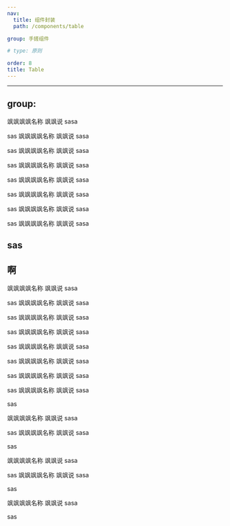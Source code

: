 ```yaml
---
nav:
  title: 组件封装
  path: /components/table

group: 手搓组件

# type: 原则

order: 8
title: Table
---
```


---
group:
---
 
  飒飒飒飒名称
  飒飒说
  sasa

  sas
   飒飒飒飒名称
  飒飒说
  sasa

  sas
   飒飒飒飒名称
  飒飒说
  sasa

  sas
   飒飒飒飒名称
  飒飒说
  sasa

  sas
   飒飒飒飒名称
  飒飒说
  sasa

  sas
   飒飒飒飒名称
  飒飒说
  sasa

  sas
   飒飒飒飒名称
  飒飒说
  sasa

  sas
   飒飒飒飒名称
  飒飒说
  sasa

  sas
---
啊
---

 飒飒飒飒名称
  飒飒说
  sasa

  sas
   飒飒飒飒名称
  飒飒说
  sasa

  sas
   飒飒飒飒名称
  飒飒说
  sasa

  sas
   飒飒飒飒名称
  飒飒说
  sasa

  sas
   飒飒飒飒名称
  飒飒说
  sasa

  sas
   飒飒飒飒名称
  飒飒说
  sasa

  sas
   飒飒飒飒名称
  飒飒说
  sasa

  sas
   飒飒飒飒名称
  飒飒说
  sasa

  sas

   飒飒飒飒名称
  飒飒说
  sasa

  sas 飒飒飒飒名称
  飒飒说
  sasa

  sas



   飒飒飒飒名称
  飒飒说
  sasa

  sas 飒飒飒飒名称
  飒飒说
  sasa

  sas

   飒飒飒飒名称
  飒飒说
  sasa

  sas